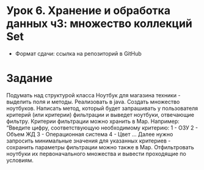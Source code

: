 # Урок 6. Хранение и обработка данных ч3: множество коллекций Set
* Формат сдачи: ссылка на репозиторий в GitHub
 

**Задание** 
=  

Подумать над структурой класса Ноутбук для магазина техники - выделить поля и
методы. Реализовать в java.
Создать множество ноутбуков.
Написать метод, который будет запрашивать у пользователя критерий (или критерии)
фильтрации и выведет ноутбуки, отвечающие фильтру. Критерии фильтрации можно
хранить в Map. Например:
“Введите цифру, соответствующую необходимому критерию:
1 - ОЗУ
2 - Объем ЖД
3 - Операционная система
4 - Цвет …
Далее нужно запросить минимальные значения для указанных критериев - сохранить
параметры фильтрации можно также в Map.
Отфильтровать ноутбуки их первоначального множества и вывести проходящие по
условиям.